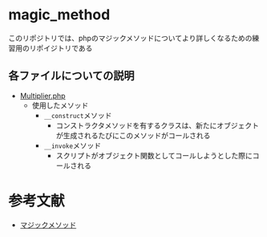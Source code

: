 # magic_method

このリポジトリでは、phpのマジックメソッドについてより詳しくなるための練習用のリポイジトリである

## 各ファイルについての説明
- [Multiplier.php](https://github.com/ShotaArima/magic_method/blob/main/Multiplier.php)
	- 使用したメソッド
		- `__construct`メソッド
			- コンストラクタメソッドを有するクラスは、新たにオブジェクトが生成されるたびにこのメソッドがコールされる
		- `__invoke`メソッド
			- スクリプトがオブジェクト関数としてコールしようとした際にコールされる



# 参考文献
- [マジックメソッド](https://www.php.net/manual/ja/language.oop5.magic.php)
